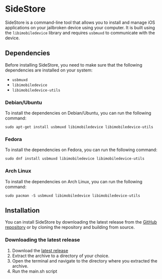 # SideStore

SideStore is a command-line tool that allows you to install and manage iOS applications on your jailbroken device using your computer. It is built using the `libimobiledevice` library and requires `usbmuxd` to communicate with the device.

## Dependencies

Before installing SideStore, you need to make sure that the following dependencies are installed on your system:

- `usbmuxd`
- `libimobiledevice`
- `libimobiledevice-utils`

### Debian/Ubuntu
To install the dependencies on Debian/Ubuntu, you can run the following command:
```
sudo apt-get install usbmuxd libimobiledevice libimobiledevice-utils
```

### Fedora
To install the dependencies on Fedora, you can run the following command:
```
sudo dnf install usbmuxd libimobiledevice libimobiledevice-utils
```
### Arch Linux
To install the dependencies on Arch Linux, you can run the following command:
```
sudo pacman -S usbmuxd libimobiledevice libimobiledevice-utils
```

## Installation

You can install SideStore by downloading the latest release from the [GitHub repository](https://github.com/username/repo) or by cloning the repository and building from source.

### Downloading the latest release

1. Download the [latest release](https://github.com/SoftwareRat/sidestore-linux/archive/refs/heads/master.zip)
3. Extract the archive to a directory of your choice.
4. Open the terminal and navigate to the directory where you extracted the archive.
5. Run the main.sh script

